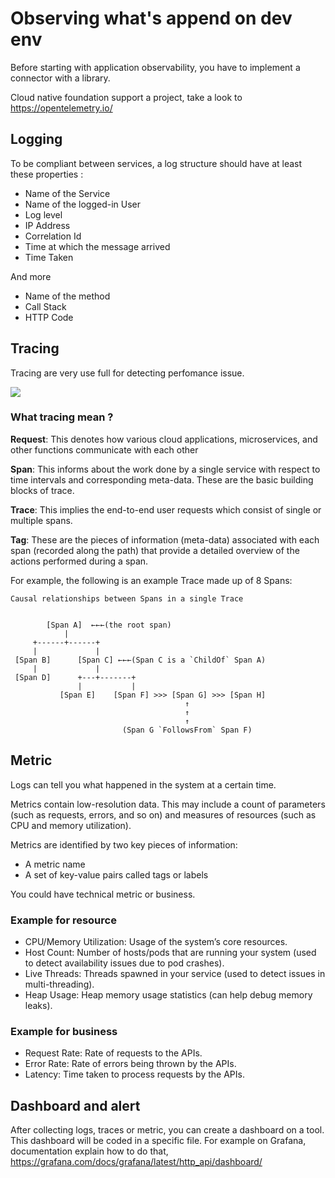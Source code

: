 # Observing what's append on dev env

Before starting with application observability, you have to implement a connector with a library.

Cloud native foundation support a project, take a look to https://opentelemetry.io/

## Logging
To be compliant between services, a log structure should have at least these properties :

- Name of the Service
- Name of the logged-in User
- Log level
- IP Address
- Correlation Id
- Time at which the message arrived
- Time Taken

And more
- Name of the method
- Call Stack
- HTTP Code

## Tracing

Tracing are very use full for detecting perfomance issue.

![](https://www.elastic.co/guide/en/kibana/current/apm/images/apm-transaction-sample.png)

### What tracing mean ?

**Request**: This denotes how various cloud applications, microservices, and other functions communicate with each other

**Span**: This informs about the work done by a single service with respect to time intervals and corresponding meta-data.
These are the basic building blocks of trace.

**Trace**: This implies the end-to-end user requests which consist of single or multiple spans.

**Tag**: These are the pieces of information (meta-data) associated with each span (recorded along the path) that
provide a detailed overview of the actions performed during a span.

For example, the following is an example Trace made up of 8 Spans:

~~~
Causal relationships between Spans in a single Trace


        [Span A]  ←←←(the root span)
            |
     +------+------+
     |             |
 [Span B]      [Span C] ←←←(Span C is a `ChildOf` Span A)
     |             |
 [Span D]      +---+-------+
               |           |
           [Span E]    [Span F] >>> [Span G] >>> [Span H]
                                       ↑
                                       ↑
                                       ↑
                         (Span G `FollowsFrom` Span F)

~~~

## Metric
Logs can tell you what happened in the system at a certain time.

Metrics contain low-resolution data. This may include a count of parameters (such as requests, errors, and so on)
and measures of resources (such as CPU and memory utilization).

Metrics are identified by two key pieces of information:
- A metric name
- A set of key-value pairs called tags or labels

You could have technical metric or business.

### Example for resource
- CPU/Memory Utilization: Usage of the system’s core resources.
- Host Count: Number of hosts/pods that are running your system (used to detect availability issues due to pod crashes).
- Live Threads: Threads spawned in your service (used to detect issues in multi-threading).
- Heap Usage: Heap memory usage statistics (can help debug memory leaks).

### Example for business
- Request Rate: Rate of requests to the APIs.
- Error Rate: Rate of errors being thrown by the APIs.
- Latency: Time taken to process requests by the APIs.

## Dashboard and alert

After collecting logs, traces or metric, you can create a dashboard on a tool.
This dashboard will be coded in a specific file.
For example on Grafana, documentation explain how to do that, https://grafana.com/docs/grafana/latest/http_api/dashboard/
